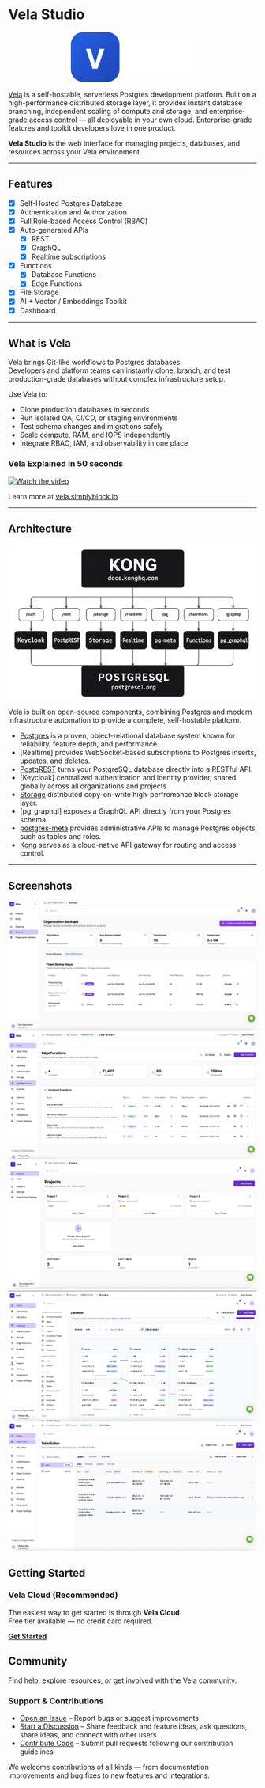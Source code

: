 # Vela Studio

<p align="center">
    <a href="https://vela.simplyblock.io">
<img src="img/vela-logo-white.png" alt="Vela Logo" width="250" height="100">
        </a>
</p>

[Vela](https://vela.simplyblock.io) is a self-hostable, serverless Postgres development platform. Built on a high-performance distributed storage layer, it provides instant database branching, independent scaling of compute and storage, and enterprise-grade access control — all deployable in your own cloud. Enterprise-grade features and toolkit developers love in one product.

**Vela Studio** is the web interface for managing projects, databases, and resources across your Vela environment.

---

## Features

- [x] Self-Hosted Postgres Database
- [x] Authentication and Authorization
- [x] Full Role-based Access Control (RBAC)
- [x] Auto-generated APIs  
  - [x] REST  
  - [x] GraphQL  
  - [x] Realtime subscriptions
- [x] Functions  
  - [x] Database Functions  
  - [x] Edge Functions
- [x] File Storage
- [x] AI + Vector / Embeddings Toolkit
- [x] Dashboard

---

## What is Vela

Vela brings Git-like workflows to Postgres databases.  
Developers and platform teams can instantly clone, branch, and test production-grade databases without complex infrastructure setup.

Use Vela to:
- Clone production databases in seconds  
- Run isolated QA, CI/CD, or staging environments  
- Test schema changes and migrations safely  
- Scale compute, RAM, and IOPS independently  
- Integrate RBAC, IAM, and observability in one place

### Vela Explained in 50 seconds
[![Watch the video](https://img.youtube.com/vi/mh9psM0gTzI/0.jpg)](https://www.youtube.com/watch?v=mh9psM0gTzI)

Learn more at [vela.simplyblock.io](https://vela.simplyblock.io)

---

## Architecture
<p align="left">
<img src="img/vela-architecture-background.png" alt="Vela Architecture">
</p>
Vela is built on open-source components, combining Postgres and modern infrastructure automation to provide a complete, self-hostable platform.

- [Postgres](https://www.postgresql.org/) is a proven, object-relational database system known for reliability, feature depth, and performance.  
- [Realtime] provides WebSocket-based subscriptions to Postgres inserts, updates, and deletes.  
- [PostgREST](http://postgrest.org/) turns your PostgreSQL database directly into a RESTful API.  
- [Keycloak] centralized authentication and identity provider, shared globally across all organizations and projects
- [Storage](https://github.com/simplyblock/sbcli) distributed copy-on-write high-perfromance block storage layer.
- [pg_graphql] exposes a GraphQL API directly from your Postgres schema.  
- [postgres-meta](https://github.com/supabase/postgres-meta) provides administrative APIs to manage Postgres objects such as tables and roles.  
- [Kong](https://github.com/Kong/kong) serves as a cloud-native API gateway for routing and access control.  

---

## Screenshots
<p align="left">
<img src="img/screenshot-backups.png" alt="Backups Schedule">
<img src="img/screenshot-edge-functions.png" alt="Edge Functions">
<img src="img/screenshot-projects.png" alt="Projects">
<img src="img/screenshot-schema-visualizer.png" alt="Schema Visualizer">
<img src="img/screenshots-table-editor.png" alt="Table Editor">
</p>

## Getting Started

### Vela Cloud (Recommended)

The easiest way to get started is through **Vela Cloud**.  
Free tier available — no credit card required.

[**Get Started**](https://vela.simplyblock.io)

## Community

Find help, explore resources, or get involved with the Vela community.

### Support & Contributions
 
- [Open an Issue](https://github.com/simplyblock/vela-studio/issues) – Report bugs or suggest improvements  
- [Start a Discussion](https://github.com/simplyblock/vela-studio/discussions) – Share feedback and feature ideas, ask questions, share ideas, and connect with other users  
- [Contribute Code](https://github.com/simplyblock/vela-studio/pulls) – Submit pull requests following our contribution guidelines  

We welcome contributions of all kinds — from documentation improvements and bug fixes to new features and integrations.

